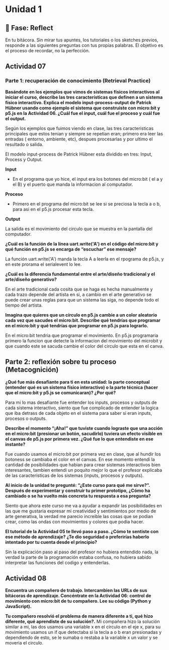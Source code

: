 # Unidad 1

## 🤔 Fase: Reflect

En tu bitácora. Sin mirar tus apuntes, los tutoriales o los sketches previos, responde a las siguientes preguntas con tus propias palabras. El objetivo es el proceso de recordar, no la perfección.
## Actividad 07
### Parte 1: recuperación de conocimiento (Retrieval Practice)

**Basándote en los ejemplos que vimos de sistemas físicos interactivos al iniciar el curso, describe las tres características que definen a un sistema físico interactivo.
Explica el modelo input-process-output de Patrick Hübner usando como ejemplo el sistema que construiste con micro:bit y p5.js en la Actividad 06. ¿Cuál fue el input, cuál fue el proceso y cuál fue el output.**

Según los ejemplos que fuimos  viendo en clase, las tres caracteristicas principales que estos tenian y siempre se repetian eran; primero era leer las entradas ( entorno, ambiente, etc), despues procesarlas y por ultimo el resultado o salida.

  
El modelo input-process de Patrick Hübner esta dividido en tres: Input, Process y Output. 


__Input__

 
- En el programa que yo hice, el input era los botones del micro:bit ( el a y el B) y el puerto que manda la informacion al computador. 

__Proceso__


- Primero en el programa del micro:bit se lee si se preciosa la tecla a o b, para asi en el p5.js procesar esta tecla.


__Output__

La salida es el movimiento del circulo que se muestra en la pantalla del computador.

  
**¿Cuál es la función de la línea uart.write('A') en el código del micro:bit y qué función en p5.js se encarga de “escuchar” ese mensaje?**


 La función uart.write('A') manda la tecla A a leerla en el rpograma de p5.js, y en este prorama el serialevent lo lee.


**¿Cuál es la diferencia fundamental entre el arte/diseño tradicional y el arte/diseño generativo?**


En el arte tradicional cada cosita que se haga es hecha manualmente y cada trazo depende del artista en si, a cambio en el arte generativo se puede crear unas reglas para que un sistema las siga, no depende todo el tiempo del artista.


**Imagina que quieres que un círculo en p5.js cambie a un color aleatorio cada vez que sacudes el micro:bit. Describe qué tendrías que programar en el micro:bit y qué tendrías que programar en p5.js para lograrlo.**

En el micro:bit tendria que programar el movimiento. En p5.js programaria primero la funcion que detecte la informacion del movimiento del microbit y que cuando este se sacuda cambie el color del circulo que esta en el canva.
  
## Parte 2: reflexión sobre tu proceso (Metacognición)

**¿Qué fue más desafiante para ti en esta unidad: la parte conceptual (entender qué es un sistema físico interactivo) o la parte técnica (hacer que el micro:bit y p5.js se comunicaran)? ¿Por qué?**

Para mi lo mas desafiante fue entender los inputs, procesos y outputs de cada sistema interactivo, siento que fue complicado de entender la logica que iba detrass de cada objeto en el sistema para saber si eran inputs, procesos o outputs.


**Describe el momento “¡Aha!” que tuviste cuando lograste que una acción en el micro:bit (presionar un botón, sacudirlo) tuviera un efecto visible en el canvas de p5.js por primera vez. ¿Qué fue lo que entendiste en ese instante?**


Fue cuando usamos el micro:bit por primera vez en clase, que al hundir los botoness se cambiaba el color en el canvas. En ese momento entendi la cantidad de posibilidades que habian para crear sistemas interactivos bien interesantes, tambien entendi un poquito mejor lo que el profesor explicaba de las caracteristicas de los sistemas (inputs, procesos y outputs).

**Al inicio de la unidad te pregunté: “¿Este curso para qué me sirve?”. Después de experimentar y construir tu primer prototipo, ¿Cómo ha cambiado o se ha vuelto más concreta tu respuesta a esa pregunta?**


Siento que ahora este curso me va a ayudar a expandir las posibilidades en las que me gustaria expresar mi creatividad y sentimientos por medio de arte generativa, la verdad me parecio increible las cosas que se podian crear, como las ondas con movimientos y colores que podia hacer.


**El tutorial de la Actividad 05 te llevó paso a paso. ¿Cómo te sentiste con ese método de aprendizaje? ¿Te dio seguridad o preferirías haberlo intentado por tu cuenta desde el principio?**


Sin la explicación paso al paso del profesor no hubiera entendido nada, la verdad la parte de la programación estaba confusa, no hubiera sabido interpretar las funciones del codigo y entenderlas.

## Actividad 08
**Encuentra un compañero de trabajo.
Intercambien las URLs de sus bitácoras de aprendizaje.
Concéntrate en la Actividad 06: control de movimiento con micro:bit de tu compañero. Lee su código (Python y JavaScript).**


**Tu compañero resolvió el problema de manera diferente a ti, qué hizo diferente, qué aprendiste de su solución?.**
Mi compañera hizo la solución similar a mi, las dos usamos una variable x en el circulo en el eje x, para su movimiento usamos un if que detectaba si la tecla a o b eran presionadas y dependiendo de esto, se le sumaba o restaba a la variable x un valor y se moveria el circulo. 

